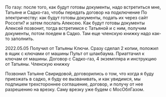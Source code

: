 По газу: после того, как будут готовы документы, надо встретиться мне, Татьяне и Садко-газ, чтобы передать договор на подключение
По электричеству: как будут готовы документы, подать их через сайт Россети? и затем послать Алексею.
Как будут готовы документы Алексей позвонит, тогда встретимся с Татьяной и с ним, получим документы, потом поедем в Садко.
Там еще членскую книжку надо как-то заполнить.

2022.05.05
Получил от Татьяны
Ключи. Сразу сделал 2 копии, положил в ящик с ключами от машины
Пульт от шлакбаума. Приаттачил к ключам от машины.
Договор с Садко-газ, 4 экземпляра и инструкцию от Татьяны.
Членскую книжку

Позвонил Татьяне Свиридовой, договорились о том, что когда я буду приезжать в садко,
я буду ее вызванивать, и как увидимся, мы подпишем трехстороннее соглашение, договор, и получу от нее разрешению на врезку.
Саму врезку уже будем с МосОблГазом.


